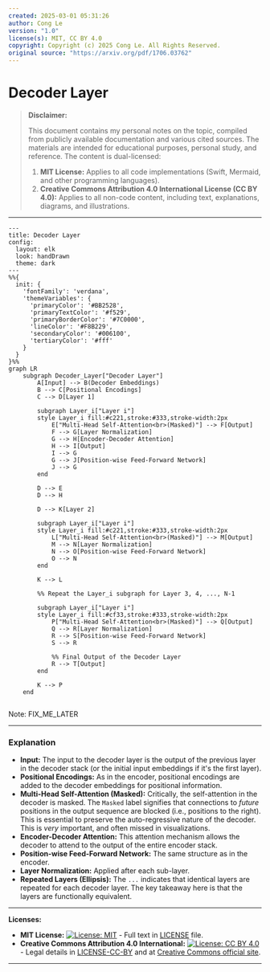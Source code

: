 ```yaml
---
created: 2025-03-01 05:31:26
author: Cong Le
version: "1.0"
license(s): MIT, CC BY 4.0
copyright: Copyright (c) 2025 Cong Le. All Rights Reserved.
original source: "https://arxiv.org/pdf/1706.03762"
---
```




# Decoder Layer
> **Disclaimer:**
>
> This document contains my personal notes on the topic,
> compiled from publicly available documentation and various cited sources.
> The materials are intended for educational purposes, personal study, and reference.
> The content is dual-licensed:
> 1. **MIT License:** Applies to all code implementations (Swift, Mermaid, and other programming languages).
> 2. **Creative Commons Attribution 4.0 International License (CC BY 4.0):** Applies to all non-code content, including text, explanations, diagrams, and illustrations.
---


```mermaid
---
title: Decoder Layer
config:
  layout: elk
  look: handDrawn
  theme: dark
---
%%{
  init: {
    'fontFamily': 'verdana',
    'themeVariables': {
      'primaryColor': '#BB2528',
      'primaryTextColor': '#f529',
      'primaryBorderColor': '#7C0000',
      'lineColor': '#F8B229',
      'secondaryColor': '#006100',
      'tertiaryColor': '#fff'
    }
  }
}%%
graph LR
    subgraph Decoder_Layer["Decoder Layer"]
        A[Input] --> B(Decoder Embeddings)
        B --> C[Positional Encodings]
        C --> D[Layer 1]

        subgraph Layer_i["Layer i"]
        style Layer_i fill:#c221,stroke:#333,stroke-width:2px
            E["Multi-Head Self-Attention<br>(Masked)"] --> F[Output]
            F --> G[Layer Normalization]
            G --> H[Encoder-Decoder Attention]
            H --> I[Output]
            I --> G
            G --> J[Position-wise Feed-Forward Network]
            J --> G
        end

        D --> E
        D --> H
        
        D --> K[Layer 2]
        
        subgraph Layer_i["Layer i"]
        style Layer_i fill:#c221,stroke:#333,stroke-width:2px
            L["Multi-Head Self-Attention<br>(Masked)"] --> M[Output]
            M --> N[Layer Normalization]
            N --> O[Position-wise Feed-Forward Network]
            O --> N
        end
        
        K --> L
        
        %% Repeat the Layer_i subgraph for Layer 3, 4, ..., N-1

        subgraph Layer_i["Layer i"]
        style Layer_i fill:#cf33,stroke:#333,stroke-width:2px
            P["Multi-Head Self-Attention<br>(Masked)"] --> Q[Output]
            Q --> R[Layer Normalization]
            R --> S[Position-wise Feed-Forward Network]
            S --> R
            
            %% Final Output of the Decoder Layer
            R --> T[Output]
        end

        K --> P
    end
    
```

Note: FIX_ME_LATER


----

### Explanation

*   **Input:** The input to the decoder layer is the output of the previous layer in the decoder stack (or the initial input embeddings if it's the first layer).
*   **Positional Encodings:** As in the encoder, positional encodings are added to the decoder embeddings for positional information.
*   **Multi-Head Self-Attention (Masked):** Critically, the self-attention in the decoder is masked.  The `Masked` label signifies that connections to *future* positions in the output sequence are blocked (i.e., positions to the right).  This is essential to preserve the auto-regressive nature of the decoder.  This is *very* important, and often missed in visualizations.
*   **Encoder-Decoder Attention:** This attention mechanism allows the decoder to attend to the output of the entire encoder stack.
*   **Position-wise Feed-Forward Network:** The same structure as in the encoder.
*   **Layer Normalization:**  Applied after each sub-layer.
*   **Repeated Layers (Ellipsis):**  The `...` indicates that identical layers are repeated for each decoder layer.  The key takeaway here is that the layers are functionally equivalent.



---
**Licenses:**

- **MIT License:**  [![License: MIT](https://img.shields.io/badge/License-MIT-yellow.svg)](LICENSE) - Full text in [LICENSE](LICENSE) file.
- **Creative Commons Attribution 4.0 International:** [![License: CC BY 4.0](https://licensebuttons.net/l/by/4.0/88x31.png)](LICENSE-CC-BY) - Legal details in [LICENSE-CC-BY](LICENSE-CC-BY) and at [Creative Commons official site](http://creativecommons.org/licenses/by/4.0/).

---